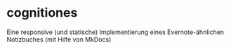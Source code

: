 # cognitiones

Eine responsive (und statische) Implementierung eines Evernote-ähnlichen Notizbuches (mit Hilfe von MkDocs)
